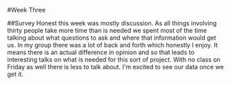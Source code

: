 #Week Three

##Survey
Honest this week was mostly discussion. As all things involving thirty people take more time than is needed we spent most of the
time talking about what questions to ask and where that information would get us. In my group there was a lot of back and forth 
which honestly I enjoy. It means there is an actual difference in opinion and so that leads to interesting talks on what is needed
for this sort of project. With no class on Friday as well there is less to talk about. I'm excited to see our data once we get it.
